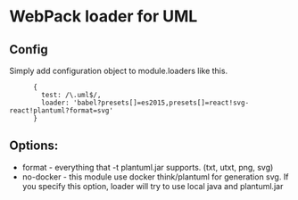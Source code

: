 # WebPack loader for UML


## Config

Simply add configuration object to module.loaders like this.

```
      {
        test: /\.uml$/,
        loader: 'babel?presets[]=es2015,presets[]=react!svg-react!plantuml?format=svg'
      }
```

## Options:

 - format - everything that -t plantuml.jar supports. (txt, utxt, png, svg)
 - no-docker - this module use docker think/plantuml for generation svg. If you specify this option, loader will try to use local java and plantuml.jar
